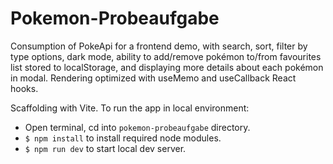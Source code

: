 # Pokemon-Probeaufgabe
Consumption of PokeApi for a frontend demo, with search, sort, filter by type options, dark mode, ability to add/remove pokémon to/from favourites list stored to localStorage, and displaying more details about each pokémon in modal. Rendering optimized with useMemo and useCallback React hooks.

Scaffolding with Vite. To run the app in local environment:
- Open terminal, cd into `pokemon-probeaufgabe` directory.
- `$ npm install` to install required node modules.
- `$ npm run dev` to start local dev server.